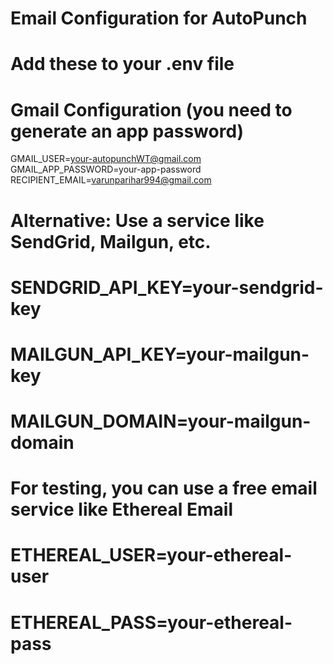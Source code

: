 # Email Configuration for AutoPunch
# Add these to your .env file

# Gmail Configuration (you need to generate an app password)
GMAIL_USER=your-autopunchWT@gmail.com
GMAIL_APP_PASSWORD=your-app-password
RECIPIENT_EMAIL=varunparihar994@gmail.com

# Alternative: Use a service like SendGrid, Mailgun, etc.
# SENDGRID_API_KEY=your-sendgrid-key
# MAILGUN_API_KEY=your-mailgun-key
# MAILGUN_DOMAIN=your-mailgun-domain

# For testing, you can use a free email service like Ethereal Email
# ETHEREAL_USER=your-ethereal-user
# ETHEREAL_PASS=your-ethereal-pass
